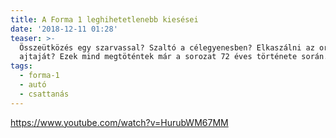 ```yaml
---
title: A Forma 1 leghihetetlenebb kiesései
date: '2018-12-11 01:28'
teaser: >-
  Összeütközés egy szarvassal? Szaltó a célegyenesben? Elkaszálni az orvosi autó
  ajtaját? Ezek mind megtöténtek már a sorozat 72 éves története során.
tags:
  - forma-1
  - autó
  - csattanás
---
```

https://www.youtube.com/watch?v=HurubWM67MM
